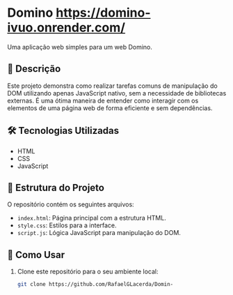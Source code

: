 # Domino https://domino-ivuo.onrender.com/

Uma aplicação web simples para um web Domino.

## 🚀 Descrição

Este projeto demonstra como realizar tarefas comuns de manipulação do DOM utilizando apenas JavaScript nativo, sem a necessidade de bibliotecas externas. É uma ótima maneira de entender como interagir com os elementos de uma página web de forma eficiente e sem dependências.

## 🛠️ Tecnologias Utilizadas

- HTML
- CSS
- JavaScript

## 📁 Estrutura do Projeto

O repositório contém os seguintes arquivos:

- `index.html`: Página principal com a estrutura HTML.
- `style.css`: Estilos para a interface.
- `script.js`: Lógica JavaScript para manipulação do DOM.

## 📌 Como Usar

1. Clone este repositório para o seu ambiente local:

   ```bash
   git clone https://github.com/RafaelGLacerda/Domin-
